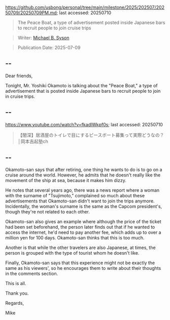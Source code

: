 https://github.com/usbong/personal/tree/main/milestone/2025/202507/20250709/20250709PM.md; last accessed: 20250710

> The Peace Boat, a type of advertisement posted inside Japanese bars to recruit people to join cruise trips

> Writer: [Michael B. Syson](https://www.linkedin.com/in/michaelsyson/)

> Publication Date: 2025-07-09

## --

Dear friends,

Tonight, Mr. Yoshiki Okamoto is talking about the "Peace Boat," a type of advertisement that is posted inside Japanese bars to recruit people to join in cruise trips.

## --

https://www.youtube.com/watch?v=fkadlWkpf0s; last accessed: 20250710

> 【闇深】居酒屋のトイレで目にするピースボート募集って実際どうなの？│岡本吉起塾ch

## --

Okamoto-san says that after retiring, one thing he wants to do is to go on a cruise around the world. However, he admits that he doesn't really like the movement of the ship at sea, because it makes him dizzy.

He notes that several years ago, there was a news report where a woman with the surname of "Tsujimoto," complained so much about these advertisements that Okamoto-san didn't want to join the trips anymore. Incidentally, the woman's surname is the same as the Capcom president's, though they're not related to each other. 

Okamoto-san also gives an example where although the price of the ticket had been set beforehand, the person later finds out that if he wanted to access the internet, he'd need to pay another fee, which adds up to over a million yen for 100 days. Okamoto-san thinks that this is too much.

Another is that while the other travelers are also Japanese, at times, the person is grouped with the type of tourist whom he doesn't like.

Finally, Okamoto-san says that this experience might not be exactly the same as his viewers', so he encourages them to write about their thoughts in the comments section.

This is all.

Thank you.

Regards,

Mike
